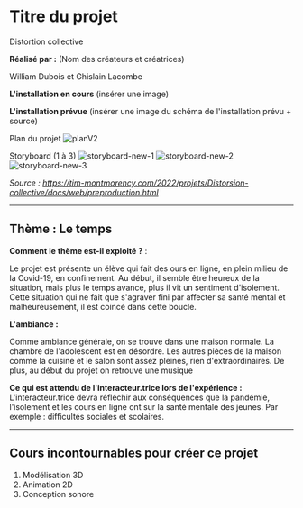 # Titre du projet
Distortion collective

**Réalisé par :** (Nom des créateurs et créatrices)

William Dubois et Ghislain Lacombe

**L'installation en cours** 
(insérer une image)

**L'installation prévue** 
(insérer une image du schéma de l'installation prévu + source)

Plan du projet
![planV2](https://user-images.githubusercontent.com/89608228/157504106-2c2d8853-afc8-4bb7-905f-4a6e6a01a07b.png)

Storyboard (1 à 3)
![storyboard-new-1](https://user-images.githubusercontent.com/89608228/157504130-b83fff43-6c19-470f-b7c8-a1c43a3e2600.png)
![storyboard-new-2](https://user-images.githubusercontent.com/89608228/157504148-c71126b9-4ca6-4273-892b-de42bd0e6a08.png)
![storyboard-new-3](https://user-images.githubusercontent.com/89608228/157504164-324b1ef1-e67c-4f06-aa5b-2414f2160ae0.png)


*Source : https://tim-montmorency.com/2022/projets/Distorsion-collective/docs/web/preproduction.html*

---

## Thème : Le temps

**Comment le thème est-il exploité ?** :

Le projet est présente un élève qui fait des ours en ligne, en plein milieu de la Covid-19, en confinement. Au début, il semble être heureux de la situation, mais plus le temps avance, plus il vit un sentiment d'isolement. Cette situation qui ne fait que s'agraver fini par affecter sa santé mental et malheureusement, il est coincé dans cette boucle.  

**L'ambiance :**

Comme ambiance  générale, on se trouve dans une maison normale. La chambre de l'adolescent est en désordre. Les autres pièces de la maison comme la cuisine et le salon sont assez pleines, rien d'extraordinaires. De plus, au début du projet on retrouve une musique 

**Ce qui est attendu de l'interacteur.trice lors de l'expérience :**
L'interacteur.trice devra réfléchir aux conséquences que la pandémie, l'isolement et les cours en ligne ont sur la santé mentale des jeunes. Par exemple : difficultés sociales et scolaires.

---

## Cours incontournables pour créer ce projet

1. Modélisation 3D
2. Animation 2D
3. Conception sonore


